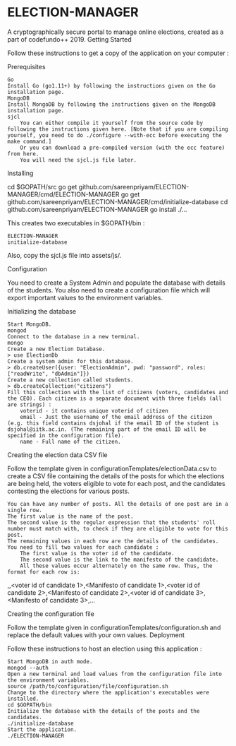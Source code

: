 # ELECTION-MANAGER
A cryptographically secure portal to manage online elections, created as a part of codefundo++ 2019.
Getting Started

Follow these instructions to get a copy of the application on your computer :

Prerequisites

    Go
    Install Go (go1.11+) by following the instructions given on the Go installation page.
    MongoDB
    Install MongoDB by following the instructions given on the MongoDB installation page.
    sjcl
        You can either compile it yourself from the source code by following the instructions given here. [Note that if you are compiling yourself, you need to do ./configure --with-ecc before executing the make command.]
        Or you can download a pre-compiled version (with the ecc feature) from here.
        You will need the sjcl.js file later.

Installing

cd $GOPATH/src
go get github.com/sareenpriyam/ELECTION-MANAGER/cmd/ELECTION-MANAGER
go get github.com/sareenpriyam/ELECTION-MANAGER/cmd/initialize-database
cd github.com/sareenpriyam/ELECTION-MANAGER
go install ./...

This creates two executables in $GOPATH/bin :

    ELECTION-MANAGER
    initialize-database

Also, copy the sjcl.js file into assets/js/.

Configuration

You need to create a System Admin and populate the database with details of the students. You also need to create a configuration file which will export important values to the environment variables.

Initializing the database

    Start MongoDB.
    mongod
    Connect to the database in a new terminal.
    mongo
    Create a new Election Database.
    > use ElectionDb
    Create a system admin for this database.
    > db.createUser({user: "ElectionAdmin", pwd: "password", roles: ["readWrite", "dbAdmin"]})
    Create a new collection called students.
    > db.createCollection("citizens")
    Fill this collection with the list of citizens (voters, candidates and the CEO). Each citizen is a separate document with three fields (all are strings) :
        voterid - it contains unique voterid of citizen
        email - Just the username of the email address of the citizen (e.g. this field contains dsjohal if the email ID of the student is dsjohal@iitk.ac.in. (The remaining part of the email ID will be specified in the configuration file).
        name - Full name of the citizen.

Creating the election data CSV file

Follow the template given in configurationTemplates/electionData.csv to create a CSV file containing the details of the posts for which the elections are being held, the voters eligible to vote for each post, and the candidates contesting the elections for various posts.

    You can have any number of posts. All the details of one post are in a single row.
    The first value is the name of the post.
    The second value is the regular expression that the students' roll number must match with, to check if they are eligible to vote for this post.
    The remaining values in each row are the details of the candidates. You need to fill two values for each candidate :
        The first value is the voter id of the candidate.
        The second value is the link to the manifesto of the candidate.
        All these values occur alternately on the same row. Thus, the format for each row is:

<Name Of The Post>,<Regular expression for voters>,<voter id of candidate 1>,<Manifesto of candidate 1>,<voter id of candidate 2>,<Manifesto of candidate 2>,<voter id of candidate 3>,<Manifesto of candidate 3>,...

Creating the configuration file

Follow the template given in configurationTemplates/configuration.sh and replace the default values with your own values.
Deployment

Follow these instructions to host an election using this application :

    Start MongoDB in auth mode.
    mongod --auth
    Open a new terminal and load values from the configuration file into the environment variables.
    source /path/to/configuration/file/configuration.sh
    Change to the directory where the application's executables were installed.
    cd $GOPATH/bin
    Initialize the database with the details of the posts and the candidates.
    ./initialize-database
    Start the application.
    ./ELECTION-MANAGER
